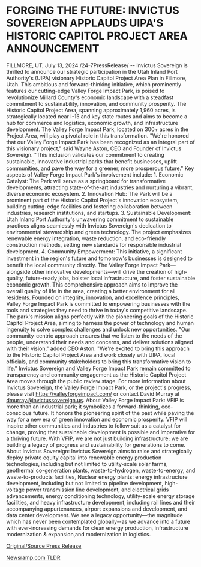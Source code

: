 # FORGING THE FUTURE: INVICTUS SOVEREIGN APPLAUDS UIPA'S HISTORIC CAPITOL PROJECT AREA ANNOUNCEMENT

FILLMORE, UT, July 13, 2024 /24-7PressRelease/ -- Invictus Sovereign is thrilled to announce our strategic participation in the Utah Inland Port Authority's (UIPA) visionary Historic Capitol Project Area Plan in Fillmore, Utah. This ambitious and forward-thinking initiative, which prominently features our cutting-edge Valley Forge Impact Park, is poised to revolutionize Millard County's economic landscape with a steadfast commitment to sustainability, innovation, and community prosperity.  The Historic Capitol Project Area, spanning approximately 1,960 acres, is strategically located near I-15 and key state routes and aims to become a hub for commerce and logistics, economic growth, and infrastructure development. The Valley Forge Impact Park, located on 300+ acres in the Project Area, will play a pivotal role in this transformation.  "We're honored that our Valley Forge Impact Park has been recognized as an integral part of this visionary project," said Wayne Aston, CEO and Founder of Invictus Sovereign. "This inclusion validates our commitment to creating sustainable, innovative industrial parks that beneﬁt businesses, uplift communities, and pave the way for a greener, more prosperous future."  Key aspects of Valley Forge Impact Park's involvement include:  1.	Economic Catalyst: The Park will serve as a springboard for transformative developments, attracting state-of-the-art industries and nurturing a vibrant, diverse economic ecosystem.  2.	Innovation Hub: The Park will be a prominent part of the Historic Capitol Project's innovation ecosystem, building cutting-edge facilities and fostering collaboration between industries, research institutions, and startups.  3.	Sustainable Development: Utah Inland Port Authority's unwavering commitment to sustainable practices aligns seamlessly with Invictus Sovereign's dedication to environmental stewardship and green technology. The project emphasizes renewable energy integration, waste reduction, and eco-friendly construction methods, setting new standards for responsible industrial development.  4.	Community Empowerment: This initiative, a signiﬁcant investment in the region's future and tomorrow's businesses is designed to beneﬁt the local community directly. The Valley Forge Impact Park—alongside other innovative developments—will drive the creation of high-quality, future-ready jobs, bolster local infrastructure, and foster sustainable economic growth. This comprehensive approach aims to improve the overall quality of life in the area, creating a better environment for all residents.  Founded on integrity, innovation, and excellence principles, Valley Forge Impact Park is committed to empowering businesses with the tools and strategies they need to thrive in today's competitive landscape. The park's mission aligns perfectly with the pioneering goals of the Historic Capitol Project Area, aiming to harness the power of technology and human ingenuity to solve complex challenges and unlock new opportunities.  "Our community-centric approach ensures that we listen to the needs of the people, understand their needs and concerns, and deliver solutions aligned with their vision," added CEO Aston. "We're excited to bring this approach to the Historic Capitol Project Area and work closely with UIPA, local oﬃcials, and community stakeholders to bring this transformative vision to life."  Invictus Sovereign and Valley Forge Impact Park remain committed to transparency and community engagement as the Historic Capitol Project Area moves through the public review stage. For more information about Invictus Sovereign, the Valley Forge Impact Park, or the project's progress, please visit https://valleyforgeimpact.com/ or contact David Murray at dmurray@invictussovereign.us.  About Valley Forge Impact Park: VFIP is more than an industrial park; it symbolizes a forward-thinking, eco-conscious future. It honors the pioneering spirit of the past while paving the way for a new era of green innovation and economic prosperity. VFIP will inspire other communities and industries to follow suit as a catalyst for change, proving that sustainable development is possible and imperative for a thriving future. With VFIP, we are not just building infrastructure; we are building a legacy of progress and sustainability for generations to come.  About Invictus Sovereign: Invictus Sovereign aims to raise and strategically deploy private equity capital into renewable energy production technologies, including but not limited to utility-scale solar farms, geothermal co-generation plants, waste-to-hydrogen, waste-to-energy, and waste-to-products facilities,  Nuclear energy plants: energy infrastructure development, including but not limited to pipeline development, high-voltage power transmission line development, and electrical grids advancements, energy conditioning technology, utility-scale energy storage facilities, and heavy infrastructure development, including rail lines and their accompanying appurtenances, airport expansions and development, and data center development. We see a legacy opportunity—the magnitude which has never been contemplated globally--as we advance into a future with ever-increasing demands for clean energy production, infrastructure modernization & expansion,and modernization in logistics. 

[Original/Source Press Release](https://www.24-7pressrelease.com/press-release/512514/forging-the-future-invictus-sovereign-applauds-uipas-historic-capitol-project-area-announcement) 

[Newsramp.com TLDR](https://newsramp.com/None) 